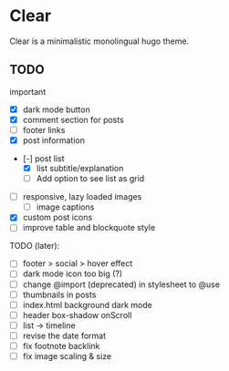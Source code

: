 # Clear
Clear is a minimalistic monolingual hugo theme.

## TODO
important
- [x] dark mode button
- [x] comment section for posts
- [ ] footer links
- [x] post information
- [-] post list
    - [x] list subtitle/explanation
    - [ ] Add option to see list as grid
- [ ] responsive, lazy loaded images
    - [ ] image captions
- [x] custom post icons
- [ ] improve table and blockquote style

TODO (later): 
- [ ] footer > social > hover effect
- [ ] dark mode icon too big (?)
- [ ] change @import (deprecated) in stylesheet to @use
- [ ] thumbnails in posts
- [ ] index.html background dark mode
- [ ] header box-shadow onScroll
- [ ] list -> timeline
- [ ] revise the date format
- [ ] fix footnote backlink
- [ ] fix image scaling & size
